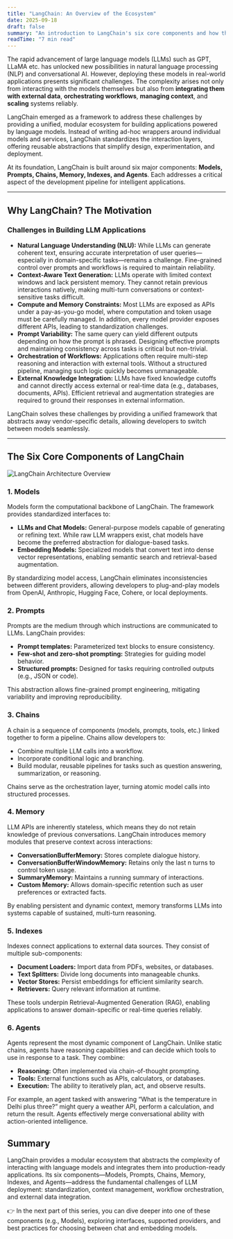 ```yaml
---
title: "LangChain: An Overview of the Ecosystem"
date: 2025-09-18
draft: false
summary: "An introduction to LangChain's six core components and how they solve the challenges of building LLM-powered applications."
readTime: "7 min read"
---
```


The rapid advancement of large language models (LLMs) such as GPT, LLaMA etc. has unlocked new possibilities in natural language processing (NLP) and conversational AI. However, deploying these models in real-world applications presents significant challenges. The complexity arises not only from interacting with the models themselves but also from **integrating them with external data**, **orchestrating workflows**, **managing context**, and **scaling** systems reliably.

LangChain emerged as a framework to address these challenges by providing a unified, modular ecosystem for building applications powered by language models. Instead of writing ad-hoc wrappers around individual models and services, LangChain standardizes the interaction layers, offering reusable abstractions that simplify design, experimentation, and deployment.

At its foundation, LangChain is built around six major components: **Models, Prompts, Chains, Memory, Indexes, and Agents**. Each addresses a critical aspect of the development pipeline for intelligent applications.

---

## Why LangChain? The Motivation
### Challenges in Building LLM Applications

- **Natural Language Understanding (NLU):** While LLMs can generate coherent text, ensuring accurate interpretation of user queries—especially in domain-specific tasks—remains a challenge. Fine-grained control over prompts and workflows is required to maintain reliability.
- **Context-Aware Text Generation:** LLMs operate with limited context windows and lack persistent memory. They cannot retain previous interactions natively, making multi-turn conversations or context-sensitive tasks difficult.
- **Compute and Memory Constraints:** Most LLMs are exposed as APIs under a pay-as-you-go model, where computation and token usage must be carefully managed. In addition, every model provider exposes different APIs, leading to standardization challenges.
- **Prompt Variability:** The same query can yield different outputs depending on how the prompt is phrased. Designing effective prompts and maintaining consistency across tasks is critical but non-trivial.
- **Orchestration of Workflows:** Applications often require multi-step reasoning and interaction with external tools. Without a structured pipeline, managing such logic quickly becomes unmanageable.
- **External Knowledge Integration:** LLMs have fixed knowledge cutoffs and cannot directly access external or real-time data (e.g., databases, documents, APIs). Efficient retrieval and augmentation strategies are required to ground their responses in external information.

LangChain solves these challenges by providing a unified framework that abstracts away vendor-specific details, allowing developers to switch between models seamlessly.

---

## The Six Core Components of LangChain

![LangChain Architecture Overview](/blog-images/langchain-overview.png)
### 1. Models

Models form the computational backbone of LangChain. The framework provides standardized interfaces to:

- **LLMs and Chat Models:** General-purpose models capable of generating or refining text. While raw LLM wrappers exist, chat models have become the preferred abstraction for dialogue-based tasks.
- **Embedding Models:** Specialized models that convert text into dense vector representations, enabling semantic search and retrieval-based augmentation.

By standardizing model access, LangChain eliminates inconsistencies between different providers, allowing developers to plug-and-play models from OpenAI, Anthropic, Hugging Face, Cohere, or local deployments.

### 2. Prompts

Prompts are the medium through which instructions are communicated to LLMs. LangChain provides:

- **Prompt templates:** Parameterized text blocks to ensure consistency.
- **Few-shot and zero-shot prompting:** Strategies for guiding model behavior.
- **Structured prompts:** Designed for tasks requiring controlled outputs (e.g., JSON or code).

This abstraction allows fine-grained prompt engineering, mitigating variability and improving reproducibility.

### 3. Chains

A chain is a sequence of components (models, prompts, tools, etc.) linked together to form a pipeline. Chains allow developers to:

- Combine multiple LLM calls into a workflow.
- Incorporate conditional logic and branching.
- Build modular, reusable pipelines for tasks such as question answering, summarization, or reasoning.

Chains serve as the orchestration layer, turning atomic model calls into structured processes.

### 4. Memory

LLM APIs are inherently stateless, which means they do not retain knowledge of previous conversations. LangChain introduces memory modules that preserve context across interactions:

- **ConversationBufferMemory:** Stores complete dialogue history.
- **ConversationBufferWindowMemory:** Retains only the last n turns to control token usage.
- **SummaryMemory:** Maintains a running summary of interactions.
- **Custom Memory:** Allows domain-specific retention such as user preferences or extracted facts.

By enabling persistent and dynamic context, memory transforms LLMs into systems capable of sustained, multi-turn reasoning.

### 5. Indexes

Indexes connect applications to external data sources. They consist of multiple sub-components:

- **Document Loaders:** Import data from PDFs, websites, or databases.
- **Text Splitters:** Divide long documents into manageable chunks.
- **Vector Stores:** Persist embeddings for efficient similarity search.
- **Retrievers:** Query relevant information at runtime.

These tools underpin Retrieval-Augmented Generation (RAG), enabling applications to answer domain-specific or real-time queries reliably.

### 6. Agents

Agents represent the most dynamic component of LangChain. Unlike static chains, agents have reasoning capabilities and can decide which tools to use in response to a task. They combine:

- **Reasoning:** Often implemented via chain-of-thought prompting.
- **Tools:** External functions such as APIs, calculators, or databases.
- **Execution:** The ability to iteratively plan, act, and observe results.

For example, an agent tasked with answering “What is the temperature in Delhi plus three?” might query a weather API, perform a calculation, and return the result. Agents effectively merge conversational ability with action-oriented intelligence.

## Summary

LangChain provides a modular ecosystem that abstracts the complexity of interacting with language models and integrates them into production-ready applications. Its six components—Models, Prompts, Chains, Memory, Indexes, and Agents—address the fundamental challenges of LLM deployment: standardization, context management, workflow orchestration, and external data integration.

👉 In the next part of this series, you can dive deeper into one of these components (e.g., Models), exploring interfaces, supported providers, and best practices for choosing between chat and embedding models.